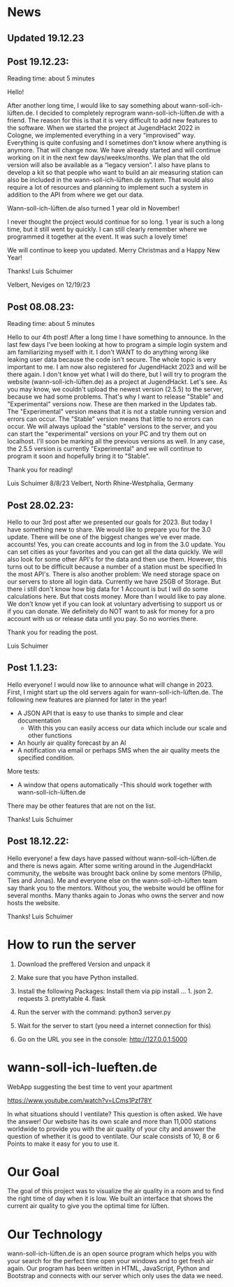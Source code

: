 # News
## Updated 19.12.23

## Post 19.12.23:
Reading time: about 5 minutes

Hello!

After another long time, I would like to say something about wann-soll-ich-lüften.de. I decided to completely reprogram wann-soll-ich-lüften.de with a friend. The reason for this is that it is very difficult to add new features to the software. When we started the project at JugendHackt 2022 in Cologne, we implemented everything in a very “improvised” way. Everything is quite confusing and I sometimes don't know where anything is anymore. That will change now. We have already started and will continue working on it in the next few days/weeks/months. We plan that the old version will also be available as a “legacy version”. I also have plans to develop a kit so that people who want to build an air measuring station can also be included in the wann-soll-ich-lüften.de system. That would also require a lot of resources and planning to implement such a system in addition to the API from where we get our data.

Wann-soll-ich-lüften.de also turned 1 year old in November!

I never thought the project would continue for so long. 1 year is such a long time, but it still went by quickly. I can still clearly remember where we programmed it together at the event. It was such a lovely time!

We will continue to keep you updated.
Merry Christmas and a Happy New Year!

Thanks!
Luis Schuimer

Velbert, Neviges on 12/19/23


## Post 08.08.23:
Reading time: about 5 minutes

Hello to our 4th post!
After a long time I have something to announce. In the last few days I've been looking at how to program a simple login system and am familiarizing myself with it. I don't WANT to do anything wrong like leaking user data because the code isn't secure. The whole topic is very important to me. I am now also registered for JugendHackt 2023 and will be there again. I don't know yet what I will do there, but I will try to program the website (wann-soll-ich-lüften.de) as a project at JugendHackt. Let's see. As you may know, we couldn't upload the newest version (2.5.5) to the server, because we had some problems. That's why I want to release "Stable" and "Experimental" versions now. These are then marked in the Updates tab. The "Experimental" version means that it is not a stable running version and errors can occur. The "Stable" version means that little to no errors can occur. We will always upload the "stable" versions to the server, and you can start the "experimental" versions on your PC and try them out on localhost. I'll soon be marking all the previous versions as well. In any case, the 2.5.5 version is currently "Experimental" and we will continue to program it soon and hopefully bring it to "Stable".

Thank you for reading!

Luis Schuimer
8/8/23
Velbert, North Rhine-Westphalia, Germany

## Post 28.02.23:

Hello to our 3rd post after we presented our goals for 2023. But today I have something new to share. We would like to prepare you for the 3.0 update. There will be one of the biggest changes we've ever made. accounts! Yes, you can create accounts and log in from the 3.0 update. You can set cities as your favorites and you can get all the data quickly. We will also look for some other API's for the data and then use them. However, this turns out to be difficult because a number of a station must be specified In the most API's. There is also another problem: We need storage space on our servers to store all login data. Currently we have 25GB of Storage. But there i still don't know how big data for 1 Account is but I will do some calculations here. But that costs money. More than I would like to pay alone. We don't know yet if you can look at voluntary advertising to support us or if you can donate. We definitely do NOT want to ask for money for a pro account with us or release data until you pay. So no worries there. 

Thank you for reading the post.

Luis Schuimer

## Post 1.1.23:

Hello everyone!
I would now like to announce what will change in 2023.
First, I might start up the old servers again for wann-soll-ich-lüften.de. The following new features are planned for later in the year!
- A JSON API that is easy to use thanks to simple and clear documentation
     - With this you can easily access our data
        which include our scale and other functions
- An hourly air quality forecast by an AI
- A notification via email or perhaps SMS when the
   air quality meets the specified condition.

More tests:
- A window that opens automatically
     -This should work together with wann-soll-ich-lüften.de

There may be other features that are not on the list.

Thanks!
Luis Schuimer

## Post 18.12.22:

Hello everyone!
a few days have passed without wann-soll-ich-lüften.de and there is news again. After some writing around in the JugendHackt community, the website was brought back online by some mentors (Philip, Ties and Jonas). Me and everyone else on the wann-soll-ich-lüften team say thank you to the mentors. Without you, the website would be offline for several months. Many thanks again to Jonas who owns the server and now hosts the website.

Thanks!
Luis Schuimer

# How to run the server
1. Download the preffered Version and unpack it
2. Make sure that you have Python installed.
3. Install the following Packages:
   Install them via pip install ...
        1. json
        2. requests
        3. prettytable
        4. flask

5. Run the server with the command: python3 server.py
6. Wait for the server to start (you need a internet connection for this)
7. Go on the URL you see in the console: http://127.0.0.1:5000

# wann-soll-ich-lueften.de
WebApp suggesting the best time to vent your apartment

https://www.youtube.com/watch?v=LCms1Pzf78Y

In what situations should I ventilate? This question is often asked. We have the answer! Our website has its own scale and more than 11,000 stations worldwide to provide you with the air quality of your city and answer the question of whether it is good to ventilate. Our scale consists of 10, 8 or 6 Points to make it easy for you to use it.

# Our Goal
The goal of this project was to visualize the air quality in a room and to find the right time of day when it is low. We built an interface that shows the current air quality to give you the optimal time for lüften.

# Our Technology
wann-soll-ich-lüften.de is an open source program which helps you with your search for the perfect time open your windows and to get fresh air again. Our program has been written in HTML, JavaScript, Python and Bootstrap and connects with our server which only uses the data we need.
